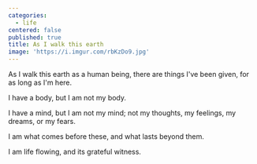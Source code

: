 ```yaml
---
categories:
  - life
centered: false
published: true
title: As I walk this earth
image: 'https://i.imgur.com/rbKzDo9.jpg'
---
```

As I walk this earth
as a human being,
there are things
I've been given,
for as long as I'm here.

I have a body,
but I am not my body.

I have a mind, 
but I am not my mind;
not my thoughts,
my feelings,
my dreams,
or my fears.

I am what comes
before these,
and what lasts
beyond them.

I am life flowing,
and its grateful witness.
